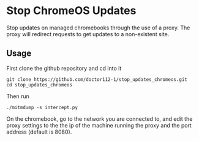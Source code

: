 # Stop ChromeOS Updates

Stop updates on managed chromebooks through the use of a proxy. The proxy will redirect requests to get updates to a non-existent site.

## Usage

First clone the github repository and cd into it
```
git clone https://github.com/doctor112-1/stop_updates_chromeos.git
cd stop_updates_chromeos
```

Then run
```
./mitmdump -s intercept.py
```

On the chromebook, go to the network you are connected to, and edit the proxy settings to the the ip of the machine running the proxy and the port address (default is 8080).

